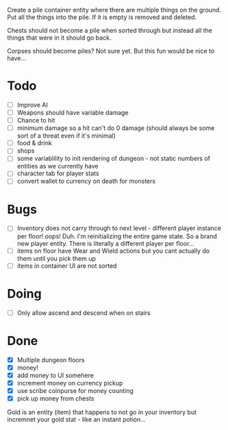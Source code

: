 Create a pile container entity where there are multiple things on the ground. Put all the things into the pile. If it is empty is removed and deleted.

Chests should not become a pile when sorted through but instead all the things that were in it should go back.

Corpses should become piles? Not sure yet. But this fun would be nice to have...

# Todo

- [ ] Improve AI
- [ ] Weapons should have variable damage
- [ ] Chance to hit
- [ ] minimum damage so a hit can't do 0 damage (should always be some sort of a threat even if it's minimal)
- [ ] food & drink
- [ ] shops
- [ ] some variablility to init rendering of dungeon - not static numbers of entities as we currently have
- [ ] character tab for player stats
- [ ] convert wallet to currency on death for monsters

# Bugs

- [ ] Inventory does not carry through to next level - different player instance per floor! oops! Duh. I'm reinitializing the entire game state. So a brand new player entity. There is literally a different player per floor...
- [ ] items on floor have Wear and Wield actions but you cant actually do them until you pick them up
- [ ] items in container UI are not sorted

# Doing

- [ ] Only allow ascend and descend when on stairs

# Done

- [x] Multiple dungeon floors
- [x] money!
- [x] add money to UI somehere
- [x] increment money on currency pickup
- [x] use scribe coinpurse for money counting
- [x] pick up money from chests

Gold is an entity (item) that happens to not go in your inventory but incremnet your gold stat - like an instant potion...

